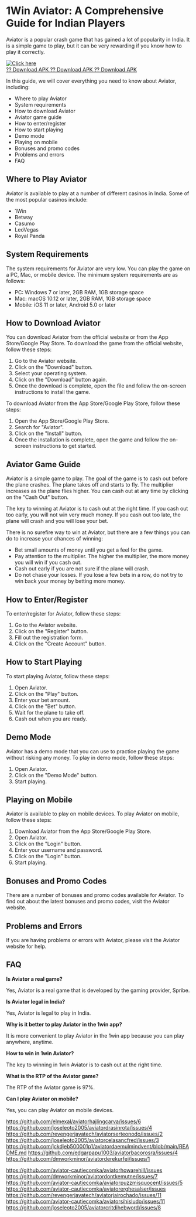 # 1Win Aviator: A Comprehensive Guide for Indian Players

Aviator is a popular crash game that has gained a lot of popularity in
India. It is a simple game to play, but it can be very rewarding if you
know how to play it correctly.

[![Click
here](https://readscoops.com/wp-content/uploads/2023/03/Readscoop-aviator-1-1.jpg)](https://traff.sbs/deff)\
[?? Download APK ?? Download APK ?? Download
APK](https://traff.sbs/deff)

In this guide, we will cover everything you need to know about Aviator,
including:

-   Where to play Aviator
-   System requirements
-   How to download Aviator
-   Aviator game guide
-   How to enter/register
-   How to start playing
-   Demo mode
-   Playing on mobile
-   Bonuses and promo codes
-   Problems and errors
-   FAQ

## Where to Play Aviator

Aviator is available to play at a number of different casinos in India.
Some of the most popular casinos include:

-   1Win
-   Betway
-   Casumo
-   LeoVegas
-   Royal Panda

## System Requirements

The system requirements for Aviator are very low. You can play the game
on a PC, Mac, or mobile device. The minimum system requirements are as
follows:

-   PC: Windows 7 or later, 2GB RAM, 1GB storage space
-   Mac: macOS 10.12 or later, 2GB RAM, 1GB storage space
-   Mobile: iOS 11 or later, Android 5.0 or later

## How to Download Aviator

You can download Aviator from the official website or from the App
Store/Google Play Store. To download the game from the official website,
follow these steps:

1.  Go to the Aviator website.
2.  Click on the "Download" button.
3.  Select your operating system.
4.  Click on the "Download" button again.
5.  Once the download is complete, open the file and follow the
    on-screen instructions to install the game.

To download Aviator from the App Store/Google Play Store, follow these
steps:

1.  Open the App Store/Google Play Store.
2.  Search for "Aviator".
3.  Click on the "Install" button.
4.  Once the installation is complete, open the game and follow the
    on-screen instructions to get started.

## Aviator Game Guide

Aviator is a simple game to play. The goal of the game is to cash out
before the plane crashes. The plane takes off and starts to fly. The
multiplier increases as the plane flies higher. You can cash out at any
time by clicking on the "Cash Out" button.

The key to winning at Aviator is to cash out at the right time. If you
cash out too early, you will not win very much money. If you cash out
too late, the plane will crash and you will lose your bet.

There is no surefire way to win at Aviator, but there are a few things
you can do to increase your chances of winning:

-   Bet small amounts of money until you get a feel for the game.
-   Pay attention to the multiplier. The higher the multiplier, the more
    money you will win if you cash out.
-   Cash out early if you are not sure if the plane will crash.
-   Do not chase your losses. If you lose a few bets in a row, do not
    try to win back your money by betting more money.

## How to Enter/Register

To enter/register for Aviator, follow these steps:

1.  Go to the Aviator website.
2.  Click on the "Register" button.
3.  Fill out the registration form.
4.  Click on the "Create Account" button.

## How to Start Playing

To start playing Aviator, follow these steps:

1.  Open Aviator.
2.  Click on the "Play" button.
3.  Enter your bet amount.
4.  Click on the "Bet" button.
5.  Wait for the plane to take off.
6.  Cash out when you are ready.

## Demo Mode

Aviator has a demo mode that you can use to practice playing the game
without risking any money. To play in demo mode, follow these steps:

1.  Open Aviator.
2.  Click on the "Demo Mode" button.
3.  Start playing.

## Playing on Mobile

Aviator is available to play on mobile devices. To play Aviator on
mobile, follow these steps:

1.  Download Aviator from the App Store/Google Play Store.
2.  Open Aviator.
3.  Click on the "Login" button.
4.  Enter your username and password.
5.  Click on the "Login" button.
6.  Start playing.

## Bonuses and Promo Codes

There are a number of bonuses and promo codes available for Aviator. To
find out about the latest bonuses and promo codes, visit the Aviator
website.

## Problems and Errors

If you are having problems or errors with Aviator, please visit the
Aviator website for help.

## FAQ

**Is Aviator a real game?**

Yes, Aviator is a real game that is developed by the gaming provider,
Spribe.

**Is Aviator legal in India?**

Yes, Aviator is legal to play in India.

**Why is it better to play Aviator in the 1win app?**

It is more convenient to play Aviator in the 1win app because you can
play anywhere, anytime.

**How to win in 1win Aviator?**

The key to winning in 1win Aviator is to cash out at the right time.

**What is the RTP of the Aviator game?**

The RTP of the Aviator game is 97%.

**Can I play Aviator on mobile?**

Yes, you can play Aviator on mobile devices.

https://github.com/elmexal/aviatorhajlingcarva/issues/6
https://github.com/joseleoto2005/aviatordrasinrota/issues/4
https://github.com/revengerjavatech/aviatorserteonodo/issues/2
https://github.com/joseleoto2005/aviatorcelasancfred/issues/3
https://github.com/jckdjeb500001p1/aviatordaemulmindvent/blob/main/README.md
https://github.com/edgarpapu1003/aviatorbacorosra/issues/4
https://github.com/dmworkminor/aviatorderekurfei/issues/1

https://github.com/aviator-cautiecomka/aviatorhowarehill/issues
https://github.com/dmworkminor/aviatordontkemutne/issues/7
https://github.com/aviator-cautiecomka/aviatorpuzzmisquocent/issues/5
https://github.com/aviator-cautiecomka/aviatorerghesalser/issues
https://github.com/revengerjavatech/aviatorjairochado/issues/11
https://github.com/aviator-cautiecomka/aviatorsihisludo/issues/11
https://github.com/joseleoto2005/aviatorcritdihebword/issues/8
